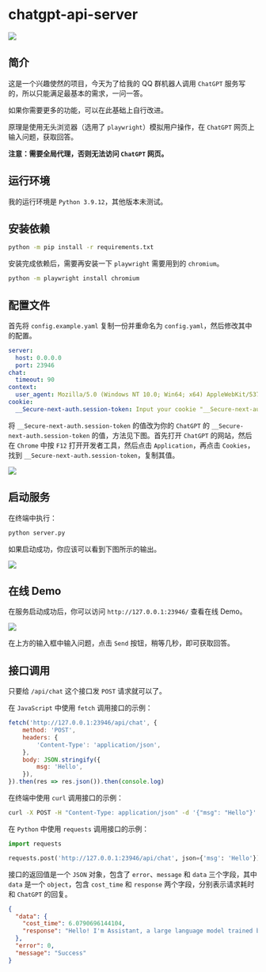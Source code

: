 # chatgpt-api-server

![](https://img.shields.io/github/license/frederick-wang/chatgpt-api-server)

## 简介

这是一个兴趣使然的项目，今天为了给我的 QQ 群机器人调用 `ChatGPT` 服务写的，所以只能满足最基本的需求，一问一答。

如果你需要更多的功能，可以在此基础上自行改进。

原理是使用无头浏览器（选用了 `playwright`）模拟用户操作，在 `ChatGPT` 网页上输入问题，获取回答。

**注意：需要全局代理，否则无法访问 `ChatGPT` 网页。**

## 运行环境

我的运行环境是 `Python 3.9.12`，其他版本未测试。

## 安装依赖

```bash
python -m pip install -r requirements.txt
```

安装完成依赖后，需要再安装一下 `playwright` 需要用到的 `chromium`。

```bash
python -m playwright install chromium
```

## 配置文件

首先将 `config.example.yaml` 复制一份并重命名为 `config.yaml`，然后修改其中的配置。

```yaml
server:
  host: 0.0.0.0
  port: 23946
chat:
  timeout: 90
context:
  user_agent: Mozilla/5.0 (Windows NT 10.0; Win64; x64) AppleWebKit/537.36 (KHTML, like Gecko) Chrome/108.0.0.0 Safari/537.36
cookie:
  __Secure-next-auth.session-token: Input your cookie "__Secure-next-auth.session-token" here
```

将 `__Secure-next-auth.session-token` 的值改为你的 `ChatGPT` 的 `__Secure-next-auth.session-token` 的值，方法见下图。首先打开 `ChatGPT` 的网站，然后在 `Chrome` 中按 `F12` 打开开发者工具，然后点击 `Application`，再点击 `Cookies`，找到 `__Secure-next-auth.session-token`，复制其值。

![](https://res.zhaoji.ac.cn/images/20221210215535.png)

## 启动服务

在终端中执行：

```bash
python server.py
```

如果启动成功，你应该可以看到下图所示的输出。

![](https://res.zhaoji.ac.cn/images/20221210215923.png)

## 在线 Demo

在服务启动成功后，你可以访问 `http://127.0.0.1:23946/` 查看在线 Demo。

![](https://res.zhaoji.ac.cn/images/20221210221829.png)

在上方的输入框中输入问题，点击 `Send` 按钮，稍等几秒，即可获取回答。

## 接口调用

只要给 `/api/chat` 这个接口发 `POST` 请求就可以了。

在 `JavaScript` 中使用 `fetch` 调用接口的示例：

```js
fetch('http://127.0.0.1:23946/api/chat', {
    method: 'POST',
    headers: {
        'Content-Type': 'application/json',
    },
    body: JSON.stringify({
        msg: 'Hello',
    }),
}).then(res => res.json()).then(console.log)
```

在终端中使用 `curl` 调用接口的示例：

```bash
curl -X POST -H "Content-Type: application/json" -d '{"msg": "Hello"}' http://127.0.0.1:23946/api/chat
```

在 `Python` 中使用 `requests` 调用接口的示例：

```python
import requests

requests.post('http://127.0.0.1:23946/api/chat', json={'msg': 'Hello'}).json()
```

接口的返回值是一个 `JSON` 对象，包含了 `error`、`message` 和 `data` 三个字段，其中 `data` 是一个 `object`，包含 `cost_time` 和 `response` 两个字段，分别表示请求耗时和 `ChatGPT` 的回复。

```json
{
  "data": {
    "cost_time": 6.0790696144104,
    "response": "Hello! I'm Assistant, a large language model trained by OpenAI. I'm here to help with any questions you may have. Is there anything in particular you would like to know?"
  },
  "error": 0,
  "message": "Success"
}
```
